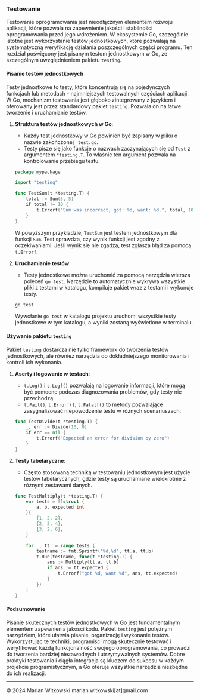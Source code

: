 ### Testowanie

Testowanie oprogramowania jest nieodłącznym elementem rozwoju aplikacji, które pozwala na zapewnienie jakości i stabilności oprogramowania przed jego wdrożeniem. W ekosystemie Go, szczególnie istotne jest wykorzystanie testów jednostkowych, które pozwalają na systematyczną weryfikację działania poszczególnych części programu. Ten rozdział poświęcony jest pisanym testom jednostkowym w Go, ze szczególnym uwzględnieniem pakietu `testing`.

#### Pisanie testów jednostkowych

Testy jednostkowe to testy, które koncentrują się na pojedynczych funkcjach lub metodach - najmniejszych testowalnych częściach aplikacji. W Go, mechanizm testowania jest głęboko zintegrowany z językiem i oferowany jest przez standardowy pakiet `testing`. Pozwala on na łatwe tworzenie i uruchamianie testów.

1. **Struktura testów jednostkowych w Go**:
   - Każdy test jednostkowy w Go powinien być zapisany w pliku o nazwie zakończonej `_test.go`.
   - Testy pisze się jako funkcje o nazwach zaczynających się od `Test` z argumentem `*testing.T`. To właśnie ten argument pozwala na kontrolowanie przebiegu testu.

   ```go
   package mypackage

   import "testing"

   func TestSum(t *testing.T) {
       total := Sum(5, 5)
       if total != 10 {
           t.Errorf("Sum was incorrect, got: %d, want: %d.", total, 10)
       }
   }
   ```

   W powyższym przykładzie, `TestSum` jest testem jednostkowym dla funkcji `Sum`. Test sprawdza, czy wynik funkcji jest zgodny z oczekiwaniami. Jeśli wynik się nie zgadza, test zgłasza błąd za pomocą `t.Errorf`.

2. **Uruchamianie testów**:
   - Testy jednostkowe można uruchomić za pomocą narzędzia wiersza poleceń `go test`. Narzędzie to automatycznie wykrywa wszystkie pliki z testami w katalogu, kompiluje pakiet wraz z testami i wykonuje testy.
   ```bash
   go test
   ```

   Wywołanie `go test` w katalogu projektu uruchomi wszystkie testy jednostkowe w tym katalogu, a wyniki zostaną wyświetlone w terminalu.

#### Używanie pakietu `testing`

Pakiet `testing` dostarcza nie tylko framework do tworzenia testów jednostkowych, ale również narzędzia do dokładniejszego monitorowania i kontroli ich wykonania.

1. **Aserty i logowanie w testach**:
   - `t.Log()` i `t.Logf()` pozwalają na logowanie informacji, które mogą być pomocne podczas diagnozowania problemów, gdy testy nie przechodzą.
   - `t.Fail()`, `t.Errorf()`, `t.Fatalf()` to metody pozwalające zasygnalizować niepowodzenie testu w różnych scenariuszach.

   ```go
   func TestDivide(t *testing.T) {
       _, err := Divide(10, 0)
       if err == nil {
           t.Errorf("Expected an error for division by zero")
       }
   }
   ```

2. **Testy tabelaryczne**:
   - Często stosowaną techniką w testowaniu jednostkowym jest użycie testów tabelarycznych, gdzie testy są uruchamiane wielokrotnie z różnymi zestawami danych.
   ```go
   func TestMultiply(t *testing.T) {
       var tests = []struct {
           a, b, expected int
       }{
           {1, 2, 2},
           {2, 2, 4},
           {3, 2, 6},
       }

       for _, tt := range tests {
           testname := fmt.Sprintf("%d,%d", tt.a, tt.b)
           t.Run(testname, func(t *testing.T) {
               ans := Multiply(tt.a, tt.b)
               if ans != tt.expected {
                   t.Errorf("got %d, want %d", ans, tt.expected)
               }
           })
       }
   }
   ```

#### Podsumowanie

Pisanie skutecznych testów jednostkowych w Go jest fundamentalnym elementem zapewnienia jakości kodu. Pakiet `testing` jest potężnym narzędziem, które ułatwia pisanie, organizację i wykonanie testów. Wykorzystując te techniki, programiści mogą skutecznie testować i weryfikować każdą funkcjonalność swojego oprogramowania, co prowadzi do tworzenia bardziej niezawodnych i utrzymywalnych systemów. Dobre praktyki testowania i ciągła integracja są kluczem do sukcesu w każdym projekcie programistycznym, a Go oferuje wszystkie narzędzia niezbędne do ich realizacji.

---
© 2024 Marian Witkowski marian.witkowski[at]gmail.com